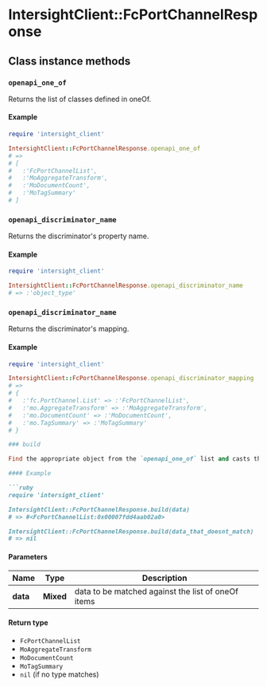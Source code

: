 # IntersightClient::FcPortChannelResponse

## Class instance methods

### `openapi_one_of`

Returns the list of classes defined in oneOf.

#### Example

```ruby
require 'intersight_client'

IntersightClient::FcPortChannelResponse.openapi_one_of
# =>
# [
#   :'FcPortChannelList',
#   :'MoAggregateTransform',
#   :'MoDocumentCount',
#   :'MoTagSummary'
# ]
```

### `openapi_discriminator_name`

Returns the discriminator's property name.

#### Example

```ruby
require 'intersight_client'

IntersightClient::FcPortChannelResponse.openapi_discriminator_name
# => :'object_type'
```

### `openapi_discriminator_name`

Returns the discriminator's mapping.

#### Example

```ruby
require 'intersight_client'

IntersightClient::FcPortChannelResponse.openapi_discriminator_mapping
# =>
# {
#   :'fc.PortChannel.List' => :'FcPortChannelList',
#   :'mo.AggregateTransform' => :'MoAggregateTransform',
#   :'mo.DocumentCount' => :'MoDocumentCount',
#   :'mo.TagSummary' => :'MoTagSummary'
# }

### build

Find the appropriate object from the `openapi_one_of` list and casts the data into it.

#### Example

```ruby
require 'intersight_client'

IntersightClient::FcPortChannelResponse.build(data)
# => #<FcPortChannelList:0x00007fdd4aab02a0>

IntersightClient::FcPortChannelResponse.build(data_that_doesnt_match)
# => nil
```

#### Parameters

| Name | Type | Description |
| ---- | ---- | ----------- |
| **data** | **Mixed** | data to be matched against the list of oneOf items |

#### Return type

- `FcPortChannelList`
- `MoAggregateTransform`
- `MoDocumentCount`
- `MoTagSummary`
- `nil` (if no type matches)


